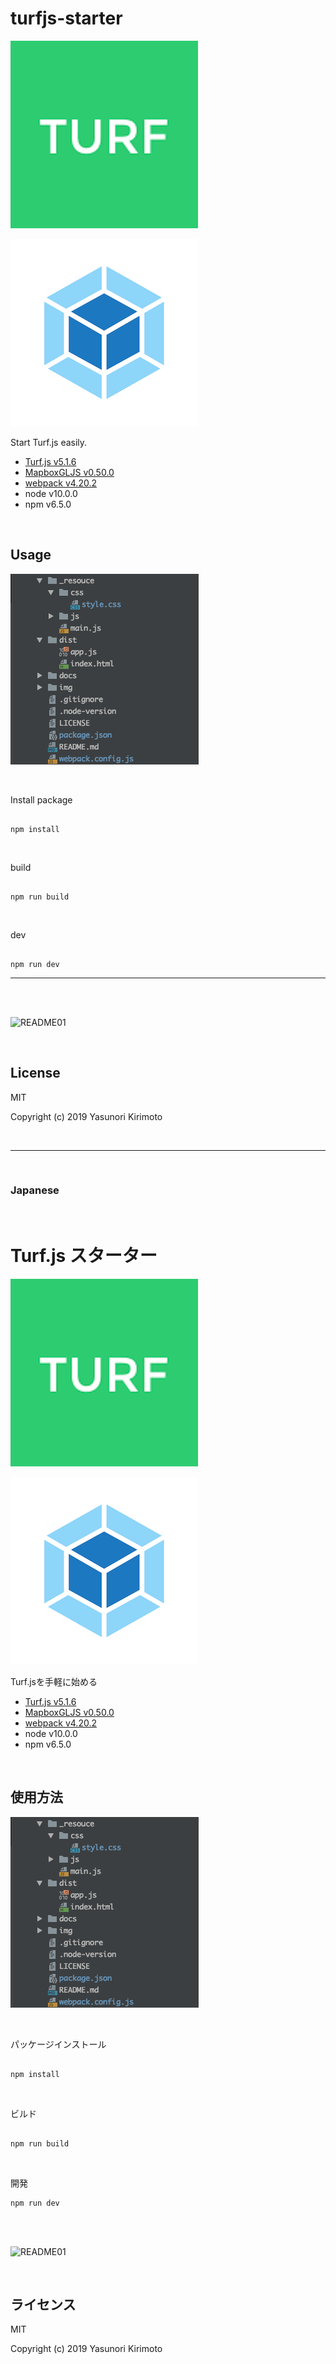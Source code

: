 # turfjs-starter

![README02](./img/README02.png)

![README03](./img/README03.png)

Start Turf.js easily.  
- [Turf.js v5.1.6](http://turfjs.org/)  
- [MapboxGLJS v0.50.0](https://www.mapbox.com/mapbox-gl-js/api/)  
- [webpack v4.20.2](https://webpack.js.org)  
- node v10.0.0
- npm v6.5.0

<br>

## Usage

![README04](./img/README04.png)

<br>

Install package

```

npm install

```

<br>

build

```

npm run build

```

<br>

dev

```

npm run dev

```

---

<br>
<br>

![README01](./img/README01.gif)

<br>

## License
MIT

Copyright (c) 2019 Yasunori Kirimoto

<br>

---

<br>

### Japanese

<br>

# Turf.js スターター

![README02](./img/README02.png)

![README03](./img/README03.png)

Turf.jsを手軽に始める
- [Turf.js v5.1.6](http://turfjs.org/)  
- [MapboxGLJS v0.50.0](https://www.mapbox.com/mapbox-gl-js/api/) 
- [webpack v4.20.2](https://webpack.js.org)  
- node v10.0.0
- npm v6.5.0

<br>

##  使用方法

![README04](./img/README04.png)

<br>

パッケージインストール

```

npm install

```

<br>

ビルド

```

npm run build

```

<br>

開発

```
npm run dev

```

<br>
<br>

![README01](./img/README01.gif)

<br>

## ライセンス
MIT

Copyright (c) 2019 Yasunori Kirimoto

<br>
